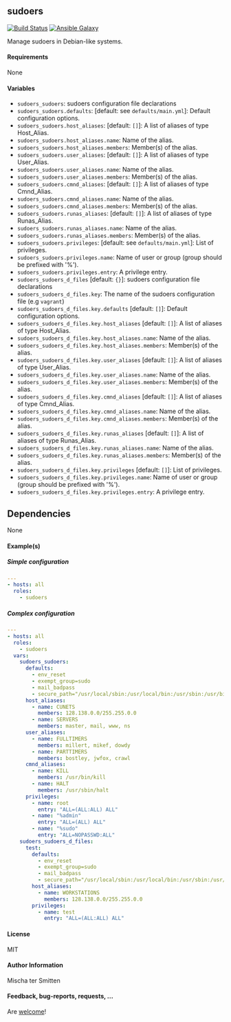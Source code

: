 ## sudoers

[![Build Status](https://travis-ci.org/Oefenweb/ansible-sudoers.svg?branch=master)](https://travis-ci.org/Oefenweb/ansible-sudoers) [![Ansible Galaxy](http://img.shields.io/badge/ansible--galaxy-sudoers-blue.svg)](https://galaxy.ansible.com/list#/roles/4827)

Manage sudoers in Debian-like systems.

#### Requirements

None

#### Variables

* `sudoers_sudoers`: sudoers configuration file declarations
* `sudoers_sudoers.defaults`: [default: see `defaults/main.yml`]: Default configuration options.
* `sudoers_sudoers.host_aliases`: [default: `[]`]: A list of aliases of type Host_Alias.
* `sudoers_sudoers.host_aliases.name`: Name of the alias.
* `sudoers_sudoers.host_aliases.members`: Member(s) of the alias.
* `sudoers_sudoers.user_aliases`: [default: `[]`]: A list of aliases of type User_Alias.
* `sudoers_sudoers.user_aliases.name`: Name of the alias.
* `sudoers_sudoers.user_aliases.members`: Member(s) of the alias.
* `sudoers_sudoers.cmnd_aliases`: [default: `[]`]: A list of aliases of type Cmnd_Alias.
* `sudoers_sudoers.cmnd_aliases.name`: Name of the alias.
* `sudoers_sudoers.cmnd_aliases.members`: Member(s) of the alias.
* `sudoers_sudoers.runas_aliases`: [default: `[]`]: A list of aliases of type Runas_Alias.
* `sudoers_sudoers.runas_aliases.name`: Name of the alias.
* `sudoers_sudoers.runas_aliases.members`: Member(s) of the alias.
* `sudoers_sudoers.privileges`: [default: see `defaults/main.yml`]: List of privileges.
* `sudoers_sudoers.privileges.name`: Name of user or group (group should be prefixed with '%').
* `sudoers_sudoers.privileges.entry`: A privilege entry.
* `sudoers_sudoers_d_files` [default: `{}`]: sudoers configuration file declarations
* `sudoers_sudoers_d_files.key`: The name of the sudoers configuration file (e.g `vagrant`)
* `sudoers_sudoers_d_files.key.defaults` [default: `[]`]: Default configuration options.
* `sudoers_sudoers_d_files.key.host_aliases` [default: `[]`]: A list of aliases of type Host_Alias.
* `sudoers_sudoers_d_files.key.host_aliases.name`: Name of the alias.
* `sudoers_sudoers_d_files.key.host_aliases.members`: Member(s) of the alias.
* `sudoers_sudoers_d_files.key.user_aliases` [default: `[]`]: A list of aliases of type User_Alias.
* `sudoers_sudoers_d_files.key.user_aliases.name`: Name of the alias.
* `sudoers_sudoers_d_files.key.user_aliases.members`: Member(s) of the alias.
* `sudoers_sudoers_d_files.key.cmnd_aliases` [default: `[]`]: A list of aliases of type Cmnd_Alias.
* `sudoers_sudoers_d_files.key.cmnd_aliases.name`: Name of the alias.
* `sudoers_sudoers_d_files.key.cmnd_aliases.members`: Member(s) of the alias.
* `sudoers_sudoers_d_files.key.runas_aliases` [default: `[]`]: A list of aliases of type Runas_Alias.
* `sudoers_sudoers_d_files.key.runas_aliases.name`: Name of the alias.
* `sudoers_sudoers_d_files.key.runas_aliases.members`: Member(s) of the alias.
* `sudoers_sudoers_d_files.key.privileges` [default: `[]`]: List of privileges.
* `sudoers_sudoers_d_files.key.privileges.name`: Name of user or group (group should be prefixed with '%').
* `sudoers_sudoers_d_files.key.privileges.entry`: A privilege entry.

## Dependencies

None

#### Example(s)

##### Simple configuration

```yaml
---
- hosts: all
  roles:
    - sudoers
```

##### Complex configuration

```yaml
---
- hosts: all
  roles:
    - sudoers
  vars:
    sudoers_sudoers:
      defaults:
        - env_reset
        - exempt_group=sudo
        - mail_badpass
        - secure_path="/usr/local/sbin:/usr/local/bin:/usr/sbin:/usr/bin:/sbin:/bin"
      host_aliases:
        - name: CUNETS
          members: 128.138.0.0/255.255.0.0
        - name: SERVERS
          members: master, mail, www, ns
      user_aliases:
        - name: FULLTIMERS
          members: millert, mikef, dowdy
        - name: PARTTIMERS
          members: bostley, jwfox, crawl
      cmnd_aliases:
        - name: KILL
          members: /usr/bin/kill
        - name: HALT
          members: /usr/sbin/halt
      privileges:
        - name: root
          entry: "ALL=(ALL:ALL) ALL"
        - name: "%admin"
          entry: "ALL=(ALL) ALL"
        - name: "%sudo"
          entry: "ALL=NOPASSWD:ALL"
    sudoers_sudoers_d_files:
      test:
        defaults:
          - env_reset
          - exempt_group=sudo
          - mail_badpass
          - secure_path="/usr/local/sbin:/usr/local/bin:/usr/sbin:/usr/bin:/sbin:/bin"
        host_aliases:
          - name: WORKSTATIONS
            members: 128.138.0.0/255.255.0.0
        privileges:
          - name: test
            entry: "ALL=(ALL:ALL) ALL"    
```

#### License

MIT

#### Author Information

Mischa ter Smitten

#### Feedback, bug-reports, requests, ...

Are [welcome](https://github.com/Oefenweb/ansible-sudoers/issues)!
